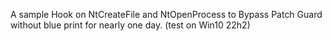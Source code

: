 A sample Hook on NtCreateFile and NtOpenProcess to Bypass Patch Guard without blue print for nearly one day. (test on Win10 22h2)
